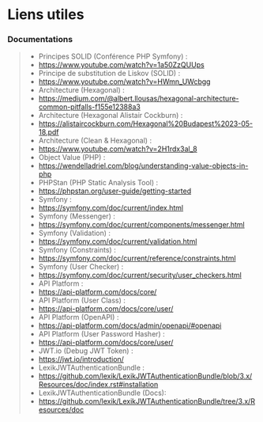 # Liens utiles

### Documentations
> - Principes SOLID (Conférence PHP Symfony) :
> - https://www.youtube.com/watch?v=1a50ZzQUUps
> - Principe de substitution de Liskov (SOLID) :
> - https://www.youtube.com/watch?v=HWmn_UWcbgg
> - Architecture (Hexagonal) :
> - https://medium.com/@albert.llousas/hexagonal-architecture-common-pitfalls-f155e12388a3
> - Architecture (Hexagonal Alistair Cockburn) :
> - https://alistaircockburn.com/Hexagonal%20Budapest%2023-05-18.pdf
> - Architecture (Clean & Hexagonal) :
> - https://www.youtube.com/watch?v=2H1rdx3al_8
> - Object Value (PHP) :
> - https://wendelladriel.com/blog/understanding-value-objects-in-php
> - PHPStan (PHP Static Analysis Tool) :
> - https://phpstan.org/user-guide/getting-started
> - Symfony :
> - https://symfony.com/doc/current/index.html
> - Symfony (Messenger) :
> - https://symfony.com/doc/current/components/messenger.html
> - Symfony (Validation) :
> - https://symfony.com/doc/current/validation.html
> - Symfony (Constraints) :
> - https://symfony.com/doc/current/reference/constraints.html
> - Symfony (User Checker) :
> - https://symfony.com/doc/current/security/user_checkers.html
> - API Platform :
> - https://api-platform.com/docs/core/
> - API Platform (User Class) :
> - https://api-platform.com/docs/core/user/
> - API Platform (OpenAPI) :
> - https://api-platform.com/docs/admin/openapi/#openapi
> - API Platform (User Password Hasher) :
> - https://api-platform.com/docs/core/user/
> - JWT.io (Debug JWT Token) :
> - https://jwt.io/introduction/
> - LexikJWTAuthenticationBundle :
> - https://github.com/lexik/LexikJWTAuthenticationBundle/blob/3.x/Resources/doc/index.rst#installation
> - LexikJWTAuthenticationBundle (Docs):
> - https://github.com/lexik/LexikJWTAuthenticationBundle/tree/3.x/Resources/doc

